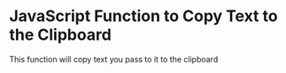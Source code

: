 # JavaScript Function to Copy Text to the Clipboard

This function will copy text you pass to it to the clipboard
